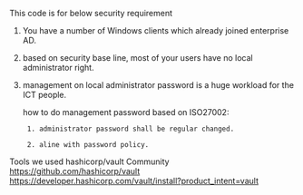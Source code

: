This code is for below security requirement

1. You have a number of Windows clients which already joined enterprise AD.
2. based on security base line, most of your users have no local administrator right.
3. management on local administrator password is a huge workload for the ICT people.
   
   how to do management password based on ISO27002:
   
        1. administrator password shall be regular changed.

        2. aline with password policy.


Tools we used
    hashicorp/vault Community
    https://github.com/hashicorp/vault
    https://developer.hashicorp.com/vault/install?product_intent=vault


